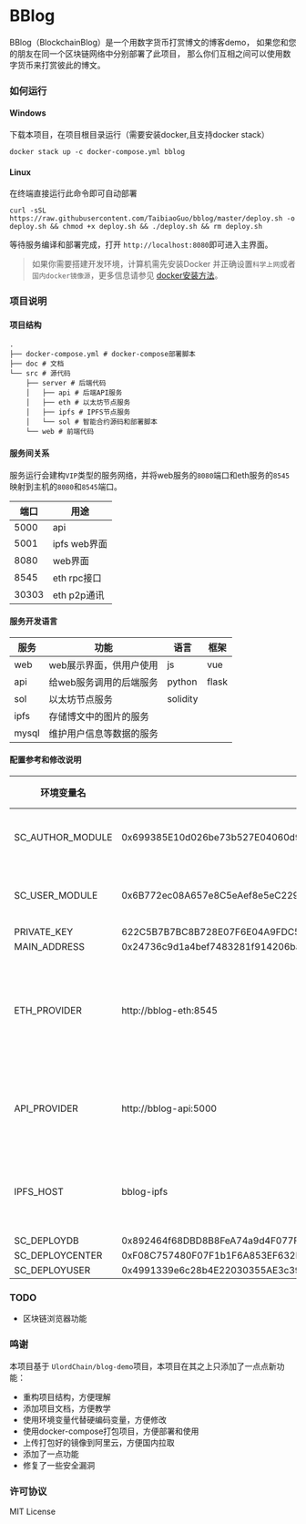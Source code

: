 # BBlog
BBlog（BlockchainBlog）是一个用数字货币打赏博文的博客demo，
如果您和您的朋友在同一个区块链网络中分别部署了此项目，
那么你们互相之间可以使用数字货币来打赏彼此的博文。


### 如何运行

#### Windows
下载本项目，在项目根目录运行（需要安装docker,且支持docker stack）

```
docker stack up -c docker-compose.yml bblog
```

#### Linux
在终端直接运行此命令即可自动部署
```
curl -sSL https://raw.githubusercontent.com/TaibiaoGuo/bblog/master/deploy.sh -o deploy.sh && chmod +x deploy.sh && ./deploy.sh && rm deploy.sh
```
等待服务编译和部署完成，打开 `http://localhost:8080`即可进入主界面。


> 如果你需要搭建开发环境，计算机需先安装Docker
> 并正确设置`科学上网`或者`国内docker镜像源`，更多信息请参见
> [docker安装方法](https://www.runoob.com/docker/windows-docker-install.html)。

### 项目说明

#### 项目结构
```
.
├── docker-compose.yml # docker-compose部署脚本
├── doc # 文档
└── src # 源代码
    ├── server # 后端代码
    │   ├── api # 后端API服务
    │   ├── eth # 以太坊节点服务
    │   ├── ipfs # IPFS节点服务
    │   └── sol # 智能合约源码和部署脚本
    └── web # 前端代码
```

#### 服务间关系
服务运行会建构`VIP`类型的服务网络，并将web服务的`8080`端口和eth服务的`8545`映射到主机的`8080`和`8545`端口。

|端口|用途 |
| --- |---|
|5000 | api |
|5001 | ipfs web界面 |
| 8080| web界面 |
|8545 | eth rpc接口 |
|30303 | eth p2p通讯 |


#### 服务开发语言

|服务 |功能|语言 |框架 |
|---|---|---|---|
|web| web展示界面，供用户使用| js|vue |
|api|给web服务调用的后端服务 |python|flask |
|sol|以太坊节点服务 |solidity | |
|ipfs|存储博文中的图片的服务 | | |
|mysql|维护用户信息等数据的服务 | | |

#### 配置参考和修改说明

|环境变量名 |值|注释|
|---|---|---|
| SC_AUTHOR_MODULE|0x699385E10d026be73b527E04060d9987587d4706 |合约地址|
|SC_USER_MODULE|0x6B772ec08A657e8C5eAef8e5eC2292d5D1446d8F|合约地址|
|PRIVATE_KEY|622C5B7B7BC8B728E07F6E04A9FDC5F46EC6273574E06D86AAA66259B3ECDD95||
|MAIN_ADDRESS|0x24736c9d1a4bef7483281f914206ba70be08c099||
|ETH_PROVIDER|http://bblog-eth:8545|区块链服务接入点|
|API_PROVIDER|http://bblog-api:5000|api服务接入点|
|IPFS_HOST|bblog-ipfs|api服务接入点|
|SC_DEPLOYDB|0x892464f68DBD8B8FeA74a9d4F077F49A9710e565||
|SC_DEPLOYCENTER|0xF08C757480F07F1b1F6A853EF632FbA549bda5B8||
|SC_DEPLOYUSER|0x4991339e6c28b4E22030355AE3c39011E3b2AdEA||


### TODO
 * 区块链浏览器功能

### 鸣谢

本项目基于 `UlordChain/blog-demo`项目，本项目在其之上只添加了一点点新功能：

* 重构项目结构，方便理解
* 添加项目文档，方便教学
* 使用环境变量代替硬编码变量，方便修改
* 使用docker-compose打包项目，方便部署和使用
* 上传打包好的镜像到阿里云，方便国内拉取
* 添加了一点功能
* 修复了一些安全漏洞

### 许可协议
MIT License